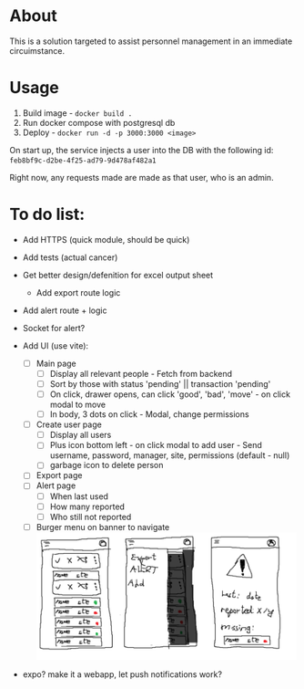 # About

This is a solution targeted to assist personnel management in an immediate circuimstance.

# Usage

1. Build image - `docker build .`
2. Run docker compose with postgresql db
3. Deploy - `docker run -d -p 3000:3000 <image>`

On start up, the service injects a user into the DB with the following id: `feb8bf9c-d2be-4f25-ad79-9d478af482a1`

Right now, any requests made are made as that user, who is an admin.

# To do list:

- Add HTTPS (quick module, should be quick)
- Add tests (actual cancer)
- Get better design/defenition for excel output sheet
  - Add export route logic
- Add alert route + logic
- Socket for alert?
- Add UI (use vite):

  - [ ] Main page
    - [ ] Display all relevant people - Fetch from backend
    - [ ] Sort by those with status 'pending' || transaction 'pending'
    - [ ] On click, drawer opens, can click 'good', 'bad', 'move' - on click modal to move
    - [ ] In body, 3 dots on click - Modal, change permissions
  - [ ] Create user page
    - [ ] Display all users
    - [ ] Plus icon bottom left - on click modal to add user - Send username, password, manager, site, permissions (default - null)
    - [ ] garbage icon to delete person
  - [ ] Export page
  - [ ] Alert page
    - [ ] When last used
    - [ ] How many reported
    - [ ] Who still not reported
  - [ ] Burger menu on banner to navigate
        ![alt text](image.png)

- expo? make it a webapp, let push notifications work?
